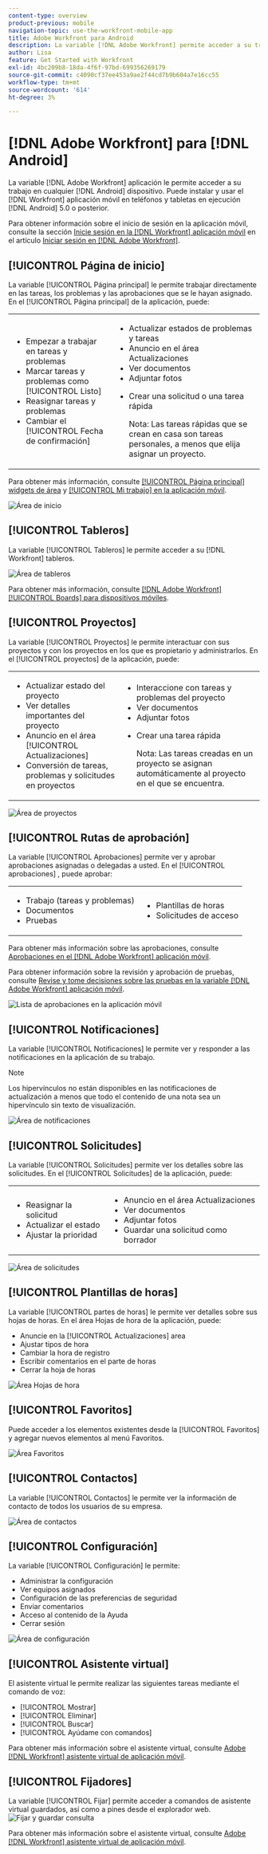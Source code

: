 ```yaml
---
content-type: overview
product-previous: mobile
navigation-topic: use-the-workfront-mobile-app
title: Adobe Workfront para Android
description: La variable [!DNL Adobe Workfront] permite acceder a su trabajo en cualquier dispositivo Android. Puede instalar y usar el [!DNL Workfront] aplicación móvil en teléfonos y tabletas que ejecutan Android 5.0 o posterior.
author: Lisa
feature: Get Started with Workfront
exl-id: 4bc209b8-18da-4f6f-97bd-699356269179
source-git-commit: c4090cf37ee453a9ae2f44cd7b9b604a7e16cc55
workflow-type: tm+mt
source-wordcount: '614'
ht-degree: 3%

---
```


# [!DNL Adobe Workfront] para [!DNL Android]

La variable [!DNL Adobe Workfront] aplicación le permite acceder a su trabajo en cualquier [!DNL Android] dispositivo. Puede instalar y usar el [!DNL Workfront] aplicación móvil en teléfonos y tabletas en ejecución [!DNL Android] 5.0 o posterior.

Para obtener información sobre el inicio de sesión en la aplicación móvil, consulte la sección [Inicie sesión en la [!DNL Workfront] aplicación móvil](../../../workfront-basics/manage-your-account-and-profile/managing-your-workfront-account/log-in-to-workfront.md#log) en el artículo [Iniciar sesión en [!DNL Adobe Workfront]](../../../workfront-basics/manage-your-account-and-profile/managing-your-workfront-account/log-in-to-workfront.md).

## [!UICONTROL Página de inicio]

La variable [!UICONTROL Página principal] le permite trabajar directamente en las tareas, los problemas y las aprobaciones que se le hayan asignado. En el [!UICONTROL Página principal] de la aplicación, puede:

<table style="table-layout:auto"> 
 <col> 
 <col> 
 <tbody> 
  <tr> 
   <td> 
    <ul> 
     <li>Empezar a trabajar en tareas y problemas</li> 
     <li>Marcar tareas y problemas como [!UICONTROL Listo]</li> 
     <li>Reasignar tareas y problemas</li> 
     <li>Cambiar el [!UICONTROL Fecha de confirmación]</li> 
    </ul> </td> 
   <td> 
    <ul> 
     <li>Actualizar estados de problemas y tareas</li> 
     <li>Anuncio en el área Actualizaciones</li> 
     <li>Ver documentos</li> 
     <li>Adjuntar fotos</li> 
     <li> <p>Crear una solicitud o una tarea rápida</p> <p>Nota: Las tareas rápidas que se crean en casa son tareas personales, a menos que elija asignar un proyecto.</p> </li> 
    </ul> </td> 
  </tr> 
 </tbody> 
</table>

Para obtener más información, consulte [[!UICONTROL Página principal] widgets de área](../../../workfront-basics/mobile-apps/using-the-workfront-mobile-app/home-area-widgets-mobile.md) y [[!UICONTROL Mi trabajo] en la aplicación móvil](../../../workfront-basics/mobile-apps/using-the-workfront-mobile-app/my-work-section-mobile.md).

![Área de inicio](assets/mobile-home-area.png)

## [!UICONTROL Tableros]

La variable [!UICONTROL Tableros] le permite acceder a su [!DNL Workfront] tableros.

![Área de tableros](assets/mobile-all-boards-displayed.png)

Para obtener más información, consulte [[!DNL Adobe Workfront] [!UICONTROL Boards] para dispositivos móviles](/help/quicksilver/workfront-basics/mobile-apps/using-the-workfront-mobile-app/mobile-boards.md).

## [!UICONTROL Proyectos]

La variable [!UICONTROL Proyectos] le permite interactuar con sus proyectos y con los proyectos en los que es propietario y administrarlos. En el [!UICONTROL proyectos] de la aplicación, puede:

<table style="table-layout:auto"> 
 <col> 
 <col> 
 <tbody> 
  <tr> 
   <td> 
    <ul> 
     <li>Actualizar estado del proyecto</li> 
     <li>Ver detalles importantes del proyecto</li> 
     <li>Anuncio en el área [!UICONTROL Actualizaciones]</li> 
     <li>Conversión de tareas, problemas y solicitudes en proyectos</li> 
    </ul> </td> 
   <td> 
    <ul> 
     <li>Interaccione con tareas y problemas del proyecto</li> 
     <li>Ver documentos</li> 
     <li>Adjuntar fotos</li> 
     <li> <p>Crear una tarea rápida</p> <p>Nota: Las tareas creadas en un proyecto se asignan automáticamente al proyecto en el que se encuentra. </p> </li> 
    </ul> </td> 
  </tr> 
 </tbody> 
</table>

![Área de proyectos](assets/mobile-projects-area.png)

## [!UICONTROL Rutas de aprobación]

La variable [!UICONTROL Aprobaciones] permite ver y aprobar aprobaciones asignadas o delegadas a usted. En el [!UICONTROL aprobaciones] , puede aprobar:

<table style="table-layout:auto">
 <col>
 <col>
 <tbody>
  <tr>
   <td>
    <ul>
     <li>Trabajo (tareas y problemas)</li>
     <li>Documentos</li>
     <li>Pruebas </li>
    </ul> </td>
   <td>
    <ul>
     <li>Plantillas de horas</li>
     <li>Solicitudes de acceso</li>
    </ul> </td>
  </tr>
 </tbody>
</table>

Para obtener más información sobre las aprobaciones, consulte [Aprobaciones en el [!DNL Adobe Workfront] aplicación móvil](../../../workfront-basics/mobile-apps/using-the-workfront-mobile-app/approvals-in-mobile-app.md).

Para obtener información sobre la revisión y aprobación de pruebas, consulte [Revise y tome decisiones sobre las pruebas en la variable [!DNL Adobe Workfront] aplicación móvil](../../../workfront-basics/mobile-apps/using-the-workfront-mobile-app/work-with-proofs-in-mobile-app.md).

![Lista de aprobaciones en la aplicación móvil](assets/mobile-approvals-adobe-350x574.png)

## [!UICONTROL Notificaciones]

La variable [!UICONTROL Notificaciones] le permite ver y responder a las notificaciones en la aplicación de su trabajo.

>[!NOTE]
>Los hipervínculos no están disponibles en las notificaciones de actualización a menos que todo el contenido de una nota sea un hipervínculo sin texto de visualización.

![Área de notificaciones](assets/mobile-notifications-area.png)

## [!UICONTROL Solicitudes]

La variable [!UICONTROL Solicitudes] permite ver los detalles sobre las solicitudes. En el [!UICONTROL Solicitudes] de la aplicación, puede:

<table style="table-layout:auto">
 <col>
 <col>
 <tbody>
  <tr>
   <td>
    <ul>
     <li>Reasignar la solicitud</li>
     <li>Actualizar el estado</li>
     <li>Ajustar la prioridad</li>
    </ul> </td>
   <td>
    <ul>
     <li>Anuncio en el área Actualizaciones</li>
     <li>Ver documentos</li>
     <li>Adjuntar fotos</li>
     <li>Guardar una solicitud como borrador</li>
    </ul> </td>
  </tr>
 </tbody>
</table>

![Área de solicitudes](assets/mobile-requests-area.png)

## [!UICONTROL Plantillas de horas]

La variable [!UICONTROL partes de horas] le permite ver detalles sobre sus hojas de horas. En el área Hojas de hora de la aplicación, puede:

* Anuncie en la [!UICONTROL Actualizaciones] area
* Ajustar tipos de hora
* Cambiar la hora de registro
* Escribir comentarios en el parte de horas
* Cerrar la hoja de horas

![Área Hojas de hora](assets/mobile-timesheets-area.png)

## [!UICONTROL Favoritos]

Puede acceder a los elementos existentes desde la [!UICONTROL Favoritos] y agregar nuevos elementos al menú Favoritos.

![Área Favoritos](assets/mobile-favorites-area.png)

## [!UICONTROL Contactos]

La variable [!UICONTROL Contactos] le permite ver la información de contacto de todos los usuarios de su empresa.

![Área de contactos](assets/mobile-contacts-area.png)

## [!UICONTROL Configuración]

La variable [!UICONTROL Configuración] le permite:

* Administrar la configuración
* Ver equipos asignados
* Configuración de las preferencias de seguridad
* Enviar comentarios
* Acceso al contenido de la Ayuda
* Cerrar sesión

![Área de configuración](assets/android-configuration-area.png)

## [!UICONTROL Asistente virtual]

El asistente virtual le permite realizar las siguientes tareas mediante el comando de voz:

* [!UICONTROL Mostrar]
* [!UICONTROL Eliminar]
* [!UICONTROL Buscar]
* [!UICONTROL Ayúdame con comandos]

Para obtener más información sobre el asistente virtual, consulte [Adobe [!DNL Workfront] asistente virtual de aplicación móvil](../../../workfront-basics/mobile-apps/using-the-workfront-mobile-app/wf-mobile-virtual-assistant.md).

## [!UICONTROL Fijadores]

La variable [!UICONTROL Fijar] permite acceder a comandos de asistente virtual guardados, así como a pines desde el explorador web.
![Fijar y guardar consulta](assets/pin-and-save-query-adobe-350x285.png)

Para obtener más información sobre el asistente virtual, consulte [Adobe [!DNL Workfront] asistente virtual de aplicación móvil](../../../workfront-basics/mobile-apps/using-the-workfront-mobile-app/wf-mobile-virtual-assistant.md).
